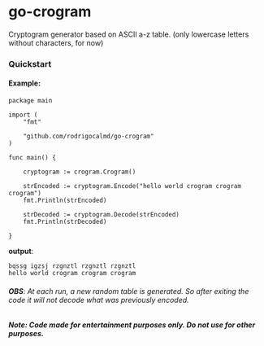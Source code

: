 # go-crogram


Cryptogram generator based on ASCII a-z table. (only lowercase letters without characters, for now)

### **Quickstart**

#### **Example**:
```
package main

import (
	"fmt"

	"github.com/rodrigocalmd/go-crogram"
)

func main() {

	cryptogram := crogram.Crogram()

	strEncoded := cryptogram.Encode("hello world crogram crogram crogram")
	fmt.Println(strEncoded)

	strDecoded := cryptogram.Decode(strEncoded)
	fmt.Println(strDecoded)

}
```
**output**:
```
bqssg igzsj rzgnztl rzgnztl rzgnztl
hello world crogram crogram crogram
```
###### **OBS**: At each run, a new random table is generated. So after exiting the code it will not decode what was previously encoded.

##### **Note**: Code made for entertainment purposes only. Do not use for other purposes.
